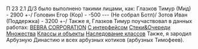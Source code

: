 П 23 2.1
Д/З было выполнено такими лицами, как:
Глазков Тимур (Мид) - 2900 +-/
Головин Егор (Кор) - -500 --- (Не собрал Ботл)/
Зотов Иван (Поддержка) - 3200 +-/
Также я, Глазков Тимур поучаствовал в данных работах:
[BEBRA CORPORATION](https://github.com/faermot/Homework_DPK_06_09_2024)
[С интерфейсом](https://github.com/faermot/Homework_DPK_01_10_2024_wpf)
[Стеки&Очереди](https://github.com/faermot/Stacks-Queues)
[Множества](https://github.com/faermot/Sets)
[Классы и объекты](https://github.com/faermot/Classes-Objects)
[Наследование классов](https://github.com/faermot/Class-Inheritance)
Также, я зародил Арбузную Династию и всех арбузных котиков (арбузных Тимофеев).

